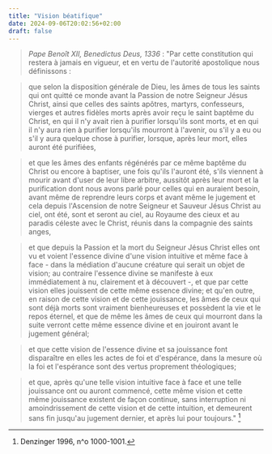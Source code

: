 ```yaml
---
title: "Vision béatifique"
date: 2024-09-06T20:02:56+02:00
draft: false
---
```



> *Pape Benoît XII, Benedictus Deus, 1336* : "Par cette constitution qui restera à jamais en vigueur, et en vertu de l'autorité apostolique nous définissons :

> que selon la disposition générale de Dieu, les âmes de tous les saints qui ont quitté ce monde avant la Passion de notre Seigneur Jésus Christ, ainsi que celles des saints apôtres, martyrs, confesseurs, vierges et autres fidèles morts après avoir reçu le saint baptême du Christ, en qui il n'y avait rien à purifier lorsqu'ils sont morts, et en qui il n'y aura rien à purifier lorsqu'ils mourront à l'avenir, ou s'il y a eu ou s'il y aura quelque chose à purifier, lorsque, après leur mort, elles auront été purifiées,

> et que les âmes des enfants régénérés par ce même baptême du Christ ou encore à baptiser, une fois qu'ils l'auront été, s'ils viennent à mourir avant d'user de leur libre arbitre, aussitôt après leur mort et la purification dont nous avons parlé pour celles qui en auraient besoin, avant même de reprendre leurs corps et avant même le jugement et cela depuis l'Ascension de notre Seigneur et Sauveur Jésus Christ au ciel, ont été, sont et seront au ciel, au Royaume des cieux et au paradis céleste avec le Christ, réunis dans la compagnie des saints anges,

> et que depuis la Passion et la mort du Seigneur Jésus Christ elles ont vu et voient l'essence divine d'une vision intuitive et même face à face - dans la médiation d'aucune créature qui serait un objet de vision; au contraire l'essence divine se manifeste à eux immédiatement à nu, clairement et à découvert -, et que par cette vision elles jouissent de cette même essence divine; et qu'en outre, en raison de cette vision et de cette jouissance, les âmes de ceux qui sont déjà morts sont vraiment bienheureuses et possèdent la vie et le repos éternel, et que de même les âmes de ceux qui mourront dans la suite verront cette même essence divine et en jouiront avant le jugement général;

> et que cette vision de l'essence divine et sa jouissance font disparaître en elles les actes de foi et d'espérance, dans la mesure où la foi et l'espérance sont des vertus proprement théologiques;

> et que, après qu'une telle vision intuitive face à face et une telle jouissance ont ou auront commencé, cette même vision et cette même jouissance existent de façon continue, sans interruption ni amoindrissement de cette vision et de cette intuition, et demeurent sans fin jusqu'au jugement dernier, et après lui pour toujours." [^1]

[^1]: Denzinger 1996, n^o 1000-1001.
